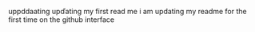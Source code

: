 uppddaating upďating my first read me
i am updating my readme for the first time on the github interface
